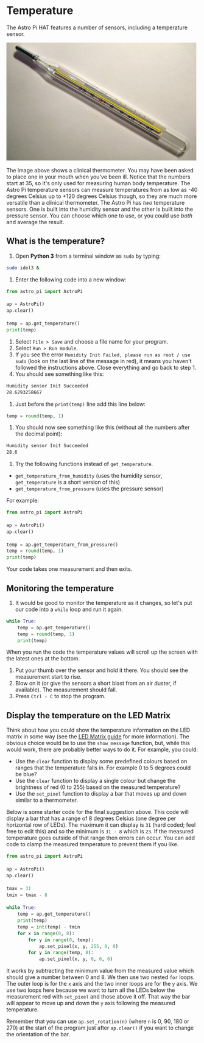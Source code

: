 # Temperature

The Astro Pi HAT features a number of sensors, including a temperature sensor.

  ![](images/thermometer.jpg)

The image above shows a clinical thermometer. You may have been asked to place one in your mouth when you've been ill. Notice that the numbers start at 35, so it's only used for measuring human body temperature. The Astro Pi temperature sensors can measure temperatures from as low as -40 degrees Celsius up to +120 degrees Celsius though, so they are much more versatile than a clinical thermometer. The Astro Pi has *two* temperature sensors. One is built into the humidity sensor and the other is built into the pressure sensor. You can choose which one to use, or you could use *both* and average the result.

## What is the temperature?

1. Open **Python 3** from a terminal window as `sudo` by typing:
  
  ```bash
  sudo idel3 &
  ```

1. Enter the following code into a new window:

  ```python
  from astro_pi import AstroPi
  
  ap = AstroPi()
  ap.clear()
  
  temp = ap.get_temperature()
  print(temp)
  ```

1. Select `File > Save` and choose a file name for your program.
1. Select `Run > Run module`.
1. If you see the error `Humidity Init Failed, please run as root / use sudo` (look on the last line of the message in red), it means you haven't followed the instructions above. Close everything and go back to step 1.
1. You should see something like this:

  ```bash
  Humidity sensor Init Succeeded
  28.6293258667
  ```

1. Just before the `print(temp)` line add this line below:

  ```python
  temp = round(temp, 1)
  ```

1. You should now see something like this (without all the numbers after the decimal point):

  ```bash
  Humidity sensor Init Succeeded
  28.6
  ```

1. Try the following functions instead of `get_temperature`.

  - `get_temperature_from_humidity` (uses the humidity sensor, `get_temperature` is a short version of this)
  - `get_temperature_from_pressure` (uses the pressure sensor)

  For example:

  ```python
  from astro_pi import AstroPi
  
  ap = AstroPi()
  ap.clear()
  
  temp = ap.get_temperature_from_pressure()
  temp = round(temp, 1)
  print(temp)
  ```

Your code takes one measurement and then exits.

## Monitoring the temperature

1. It would be good to monitor the temperature as it changes, so let's put our code into a `while` loop and run it again.

  ```python
  while True:
      temp = ap.get_temperature()
      temp = round(temp, 1)
      print(temp)
  ```
  When you run the code the temperature values will scroll up the screen with the latest ones at the bottom.
  
1. Put your thumb over the sensor and hold it there. You should see the measurement start to rise.
1. Blow on it (or give the sensors a short blast from an air duster, if available). The measurement should fall.
1. Press `Ctrl - C` to stop the program.

## Display the temperature on the LED Matrix

Think about how you could show the temperature information on the LED matrix in some way (see the [LED Matrix guide](../inputs-outputs/led-matrix.md) for more information). The obvious choice would be to use the `show_message` function, but, while this would work, there are probably better ways to do it. For example, you could:
  - Use the `clear` function to display some predefined colours based on ranges that the temperature falls in. For example 0 to 5 degrees could be blue?
  - Use the `clear` function to display a single colour but change the brightness of red (0 to 255) based on the measured temperature?
  - Use the `set_pixel` function to display a bar that moves up and down similar to a thermometer.

Below is some starter code for the final suggestion above. This code will display a bar that has a range of 8 degrees Celsius (one degree per horizontal row of LEDs). The maximum it can display is `31` (hard coded; feel free to edit this) and so the minimum is `31 - 8` which is `23`. If the measured temperature goes outside of that range then errors can occur. You can add code to clamp the measured temperature to prevent them if you like.

  ```python
  from astro_pi import AstroPi
  
  ap = AstroPi()
  ap.clear()
  
  tmax = 31
  tmin = tmax - 8
  
  while True:
      temp = ap.get_temperature()
      print(temp)
      temp = int(temp) - tmin
      for x in range(0, 8):
          for y in range(0, temp):
              ap.set_pixel(x, y, 255, 0, 0)
          for y in range(temp, 8):
              ap.set_pixel(x, y, 0, 0, 0)
  ```
  
It works by subtracting the minimum value from the measured value which should give a number between 0 and 8. We then use two nested `for` loops. The outer loop is for the `x` axis and the two inner loops are for the `y` axis. We use two loops here because we want to turn all the LEDs below the measurement red with `set_pixel` and those above it off. That way the bar will appear to move up and down the `y` axis following the measured temperature.

Remember that you can use `ap.set_rotation(n)` (where `n` is 0, 90, 180 or 270) at the start of the program just after `ap.clear()` if you want to change the orientation of the bar.

